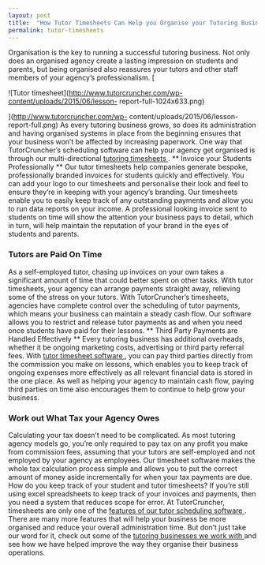```yaml
---
layout: post
title:  "How Tutor Timesheets Can Help you Organise your Tutoring Business"
permalink: tutor-timesheets
---
```

Organisation is the key to running a successful tutoring business. Not only
does an organised agency create a lasting impression on students and parents,
but being organised also reassures your tutors and other staff members of your
agency’s professionalism. [

![Tutor
timesheet](http://www.tutorcruncher.com/wp-content/uploads/2015/06/lesson-
report-full-1024x633.png)

](http://www.tutorcruncher.com/wp-
content/uploads/2015/06/lesson-report-full.png) As every tutoring business
grows, so does its administration and having organised systems in place from
the beginning ensures that your business won’t be affected by increasing
paperwork. One way that TutorCruncher’s scheduling software can help your
agency get organised is through our multi-directional [ tutoring timesheets
](http://www.tutorcruncher.com/features/multi-directional-timesheets/) . **
Invoice your Students Professionally ** Our tutor timesheets help companies
generate bespoke, professionally branded invoices for students quickly and
effectively. You can add your logo to our timesheets and personalise their
look and feel to ensure they’re in keeping with your agency’s branding. Our
timesheets enable you to easily keep track of any outstanding payments and
allow you to run data reports on your income. A professional looking invoice
sent to students on time will show the attention your business pays to detail,
which in turn, will help maintain the reputation of your brand in the eyes of
students and parents. 

### Tutors are Paid On Time

As a self-employed tutor,
chasing up invoices on your own takes a significant amount of time that could
better spent on other tasks. With tutor timesheets, your agency can arrange
payments straight away, relieving some of the stress on your tutors. With
TutorCruncher’s timesheets, agencies have complete control over the scheduling
of tutor payments, which means your business can maintain a steady cash flow.
Our software allows you to restrict and release tutor payments as and when you
need once students have paid for their lessons. ** Third Party Payments are
Handled Effectively ** Every tutoring business has additional overheads,
whether it be ongoing marketing costs, advertising or third party referral
fees. With [ tutor timesheet software
](http://www.tutorcruncher.com/features/multi-directional-timesheets/) , you
can pay third parties directly from the commission you make on lessons, which
enables you to keep track of ongoing expenses more effectively as all relevant
financial data is stored in the one place. As well as helping your agency to
maintain cash flow, paying third parties on time also encourages them to
continue to help grow your business. 

### Work out What Tax your Agency Owes

Calculating your tax doesn’t need to be complicated. As most tutoring agency
models go, you’re only required to pay tax on any profit you make from
commission fees, assuming that your tutors are self-employed and not employed
by your agency as employees. Our timesheet software makes the whole tax
calculation process simple and allows you to put the correct amount of money
aside incrementally for when your tax payments are due. How do you keep track
of your student and tutor timesheets? If you’re still using excel spreadsheets
to keep track of your invoices and payments, then you need a system that
reduces scope for error. At TutorCruncher, timesheets are only one of the [
features of our tutor scheduling software
](http://www.tutorcruncher.com/features/) . There are many more features that
will help your business be more organised and reduce your overall
administration time. But don’t just take our word for it, check out some of
the [ tutoring businesses we work with
](http://www.tutorcruncher.com/testimonials/) and see how we have helped
improve the way they organise their business operations.

